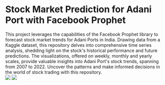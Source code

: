# Stock Market Prediction for Adani Port with Facebook Prophet

This project leverages the capabilities of the Facebook Prophet library to forecast stock market trends for Adani Ports in India. Drawing data from a Kaggle dataset, 
this repository delves into comprehensive time series analysis, shedding light on the stock's historical performance and future predictions. 
The visualizations, offered on weekly, monthly and yearly scales, provide valuable insights into Adani Port's stock trends, spanning from 2007 to 2022. Uncover the patterns and make informed decisions in the world of stock trading with this repository.<br>
![](img/last-trend)
![](img/yearly-trend)
